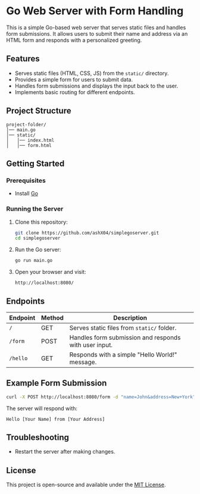# Go Web Server with Form Handling

This is a simple Go-based web server that serves static files and handles form submissions. It allows users to submit their name and address via an HTML form and responds with a personalized greeting.

## Features

- Serves static files (HTML, CSS, JS) from the `static/` directory.
- Provides a simple form for users to submit data.
- Handles form submissions and displays the input back to the user.
- Implements basic routing for different endpoints.

## Project Structure

```
project-folder/
│── main.go
│── static/
│   │── index.html
│   │── form.html
```

## Getting Started

### Prerequisites

- Install [Go](https://go.dev/dl/)

### Running the Server

1. Clone this repository:
   ```sh
   git clone https://github.com/ashX04/simplegoserver.git
   cd simplegoserver
   ```
2. Run the Go server:
   ```sh
   go run main.go
   ```
3. Open your browser and visit:
   ```
   http://localhost:8080/
   ```

## Endpoints

| Endpoint | Method | Description                                           |
| -------- | ------ | ----------------------------------------------------- |
| `/`      | GET    | Serves static files from `static/` folder.            |
| `/form`  | POST   | Handles form submission and responds with user input. |
| `/hello` | GET    | Responds with a simple "Hello World!" message.        |

## Example Form Submission

```sh
curl -X POST http://localhost:8080/form -d "name=John&address=New+York"
```

The server will respond with:

```
Hello [Your Name] from [Your Address]
```

## Troubleshooting

- Restart the server after making changes.

## License

This project is open-source and available under the [MIT License](LICENSE).

